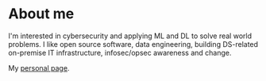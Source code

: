 # About me

I'm interested in cybersecurity and applying ML and DL to solve real world problems. I like open source software, data engineering, building DS-related on-premise IT infrastructure, infosec/opsec awareness and change.

My [personal page](https://placebeyondtheclouds.github.io/).
